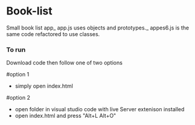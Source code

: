 # Book-list
Small book list app_
app.js uses objects and prototypes._ appes6.js is the same code refactored to use classes. 

### To run

Download code then follow one of two options

#option 1

* simply open index.html

#option 2 

* open folder in visual studio code with live Server extenison installed
* open index.html and press  "Alt+L Alt+O"

